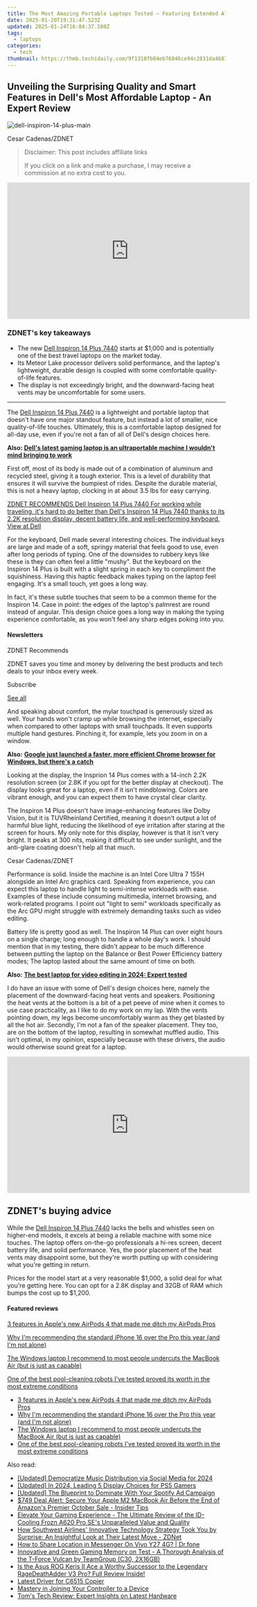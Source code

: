 ```yaml
---
title: The Most Amazing Portable Laptops Tested – Featuring Extended All-Day Power | ZDNET Insights
date: 2025-01-20T19:31:47.523Z
updated: 2025-01-24T16:04:37.580Z
tags:
  - laptops
categories:
  - tech
thumbnail: https://thmb.techidaily.com/9f1310fb04eb76846ce94c2831da468762b7226e2e1efaca7ef8fd8dc861a7cc.jpg
---
```


## Unveiling the Surprising Quality and Smart Features in Dell's Most Affordable Laptop - An Expert Review

![dell-inspiron-14-plus-main](https://www.zdnet.com/a/img/resize/5382a06015d365163ffa8f87d605a52a9c218e81/2024/03/25/5bc535f3-511a-4a4e-ada1-7e951191e08b/dell-inspiron-14-plus-main.jpg?auto=webp&width=1280)

Cesar Cadenas/ZDNET

>  Disclaimer: This post includes affiliate links
>
>  If you click on a link and make a purchase, I may receive a commission at no extra cost to you.
>

<!-- affiliate ads begin -->
<iframe width="560" height="315" src="https://www.youtube.com/embed/0nGlyEL5K6Y?si=3KZhTTBvKcPmyS68" title="YouTube video player" frameborder="0" allow="accelerometer; autoplay; clipboard-write; encrypted-media; gyroscope; picture-in-picture; web-share" referrerpolicy="strict-origin-when-cross-origin" allowfullscreen></iframe>
<!-- affiliate ads end -->

### ZDNET's key takeaways

* The new [Dell Inspiron 14 Plus 7440](https://shop-links.co/link/?exclusive=1&publisher_slug=itechdaily19598&url=https%3A%2F%2Fwww.anrdoezrs.net%2Flinks%2F9041660%2Ftype%2Fdlg%2Fsid%2Fzd-%255F%255FCOM%255FCLICK%255FID%255F%255F-dtp%2Fhttps%3A%2F%2Fwww.dell.com%2Fen-us%2Fshop%2Fdell-laptops%2Fnew-inspiron-14-plus-laptop%2Fspd%2Finspiron-14-7440-laptop%2Fuseichbto7440gnsg) starts at $1,000 and is potentially one of the best travel laptops on the market today.
* Its Meteor Lake processor delivers solid performance, and the laptop's lightweight, durable design is coupled with some comfortable quality-of-life features.
* The display is not exceedingly bright, and the downward-facing heat vents may be uncomfortable for some users.

---

The [Dell Inspiron 14 Plus 7440](https://shop-links.co/link/?exclusive=1&publisher_slug=itechdaily19598&url=https%3A%2F%2Fwww.anrdoezrs.net%2Flinks%2F9041660%2Ftype%2Fdlg%2Fsid%2Fzd-%255F%255FCOM%255FCLICK%255FID%255F%255F-dtp%2Fhttps%3A%2F%2Fwww.dell.com%2Fen-us%2Fshop%2Fdell-laptops%2Fnew-inspiron-14-plus-laptop%2Fspd%2Finspiron-14-7440-laptop%2Fuseichbto7440gnsg) is a lightweight and portable laptop that doesn't have one major standout feature, but instead a lot of smaller, nice quality-of-life touches. Ultimately, this is a comfortable laptop designed for all-day use, even if you're not a fan of all of Dell's design choices here. 

**Also: [Dell's latest gaming laptop is an ultraportable machine I wouldn't mind bringing to work](https://www.zdnet.com/article/dells-latest-gaming-laptop-is-an-ultraportable-machine-i-wouldnt-mind-bringing-to-work/)**

First off, most of its body is made out of a combination of aluminum and recycled steel, giving it a tough exterior. This is a level of durability that ensures it will survive the bumpiest of rides. Despite the durable material, this is not a heavy laptop, clocking in at about 3.5 lbs for easy carrying. 

[ZDNET RECOMMENDS Dell Inspiron 14 Plus 7440 For working while traveling, it's hard to do better than Dell's Inspiron 14 Plus 7440 thanks to its 2.2K resolution display, decent battery life, and well-performing keyboard. View at Dell](https://shop-links.co/link/?exclusive=1&publisher_slug=itechdaily19598&url=https%3A%2F%2Fwww.anrdoezrs.net%2Flinks%2F9041660%2Ftype%2Fdlg%2Fsid%2Fzd-%255F%255FCOM%255FCLICK%255FID%255F%255F-dtp%2Fhttps%3A%2F%2Fwww.dell.com%2Fen-us%2Fshop%2Fdell-laptops%2Fnew-inspiron-14-plus-laptop%2Fspd%2Finspiron-14-7440-laptop%2Fuseichbto7440gnsg)

For the keyboard, Dell made several interesting choices. The individual keys are large and made of a soft, springy material that feels good to use, even after long periods of typing. One of the downsides to rubbery keys like these is they can often feel a little "mushy". But the keyboard on the Inspiron 14 Plus is built with a slight spring in each key to compliment the squishiness. Having this haptic feedback makes typing on the laptop feel engaging. It's a small touch, yet goes a long way.

In fact, it's these subtle touches that seem to be a common theme for the Inspiron 14\. Case in point: the edges of the laptop's palmrest are round instead of angular. This design choice goes a long way in making the typing experience comfortable, as you won't feel any sharp edges poking into you. 

#### Newsletters

ZDNET Recommends

ZDNET saves you time and money by delivering the best products and tech deals to your inbox every week.

 Subscribe

[See all](https://www.zdnet.com/newsletters/)

And speaking about comfort, the mylar touchpad is generously sized as well. Your hands won't cramp up while browsing the internet, especially when compared to other laptops with small touchpads. It even supports multiple hand gestures. Pinching it, for example, lets you zoom in on a window.

**Also:** [**Google just launched a faster, more efficient Chrome browser for Windows, but there's a catch**](https://www.zdnet.com/article/google-just-launched-a-faster-more-efficient-chrome-browser-for-windows-but-theres-a-catch/)

Looking at the display, the Insprion 14 Plus comes with a 14-inch 2.2K resolution screen (or 2.8K if you opt for the better display at checkout). The display looks great for a laptop, even if it isn't mindblowing. Colors are vibrant enough, and you can expect them to have crystal clear clarity. 

The Inspiron 14 Plus doesn't have image-enhancing features like Dolby Vision, but it is TUVRheinland Certified, meaning it doesn't output a lot of harmful blue light, reducing the likelihood of eye irritation after staring at the screen for hours. My only note for this display, however is that it isn't very bright. It peaks at 300 nits, making it difficult to see under sunlight, and the anti-glare coating doesn't help all that much. 

Cesar Cadenas/ZDNET

Performance is solid. Inside the machine is an Intel Core Ultra 7 155H alongside an Intel Arc graphics card. Speaking from experience, you can expect this laptop to handle light to semi-intense workloads with ease. Examples of these include consuming multimedia, internet browsing, and work-related programs. I point out "light to semi" workloads specifically as the Arc GPU might struggle with extremely demanding tasks such as video editing. 

Battery life is pretty good as well. The Inspiron 14 Plus can over eight hours on a single charge; long enough to handle a whole day's work. I should mention that in my testing, there didn't appear to be much difference between putting the laptop on the Balance or Best Power Efficiency battery modes; The laptop lasted about the same amount of time on both.

**Also: [The best laptop for video editing in 2024: Expert tested](https://www.zdnet.com/article/best-laptop-for-video-editing/)**

I do have an issue with some of Dell's design choices here, namely the placement of the downward-facing heat vents and speakers. Positioning the heat vents at the bottom is a bit of a pet peeve of mine when it comes to use case practicality, as I like to do my work on my lap. With the vents pointing down, my legs become uncomfortably warm as they get blasted by all the hot air. Secondly, I'm not a fan of the speaker placement. They too, are on the bottom of the laptop, resulting in somewhat muffled audio. This isn't optimal, in my opinion, especially because with these drivers, the audio would otherwise sound great for a laptop. 

<!-- affiliate ads begin -->
<iframe width="560" height="315" src="https://www.youtube.com/embed/umvX4ZdWbxk?si=tPXL0-Kzf9SQaY8z" title="YouTube video player" frameborder="0" allow="accelerometer; autoplay; clipboard-write; encrypted-media; gyroscope; picture-in-picture; web-share" referrerpolicy="strict-origin-when-cross-origin" allowfullscreen></iframe>
<!-- affiliate ads end -->

## ZDNET's buying advice

While the [Dell Inspiron 14 Plus 7440](https://shop-links.co/link/?exclusive=1&publisher_slug=itechdaily19598&url=https%3A%2F%2Fwww.anrdoezrs.net%2Flinks%2F9041660%2Ftype%2Fdlg%2Fsid%2Fzd-%255F%255FCOM%255FCLICK%255FID%255F%255F-dtp%2Fhttps%3A%2F%2Fwww.dell.com%2Fen-us%2Fshop%2Fdell-laptops%2Fnew-inspiron-14-plus-laptop%2Fspd%2Finspiron-14-7440-laptop%2Fuseichbto7440gnsg) lacks the bells and whistles seen on higher-end models, it excels at being a reliable machine with some nice touches. The laptop offers on-the-go professionals a hi-res screen, decent battery life, and solid performance. Yes, the poor placement of the heat vents may disappoint some, but they're worth putting up with considering what you're getting in return.

Prices for the model start at a very reasonable $1,000, a solid deal for what you're getting here. You can opt for a 2.8K display and 32GB of RAM which bumps the cost up to $1,200\. 

#### Featured reviews

[3 features in Apple's new AirPods 4 that made me ditch my AirPods Pros](https://www.zdnet.com/article/3-features-in-apples-new-airpods-4-that-made-me-ditch-my-airpods-pros/ "3 features in Apple's new AirPods 4 that made me ditch my AirPods Pros")

[Why I'm recommending the standard iPhone 16 over the Pro this year (and I'm not alone)](https://www.zdnet.com/article/why-im-recommending-the-standard-iphone-16-over-the-pro-this-year-and-im-not-alone/ "Why I'm recommending the standard iPhone 16 over the Pro this year (and I'm not alone)")

[The Windows laptop I recommend to most people undercuts the MacBook Air (but is just as capable)](https://www.zdnet.com/article/the-windows-laptop-i-recommend-to-most-people-undercuts-the-macbook-air-but-is-just-as-capable/ "The Windows laptop I recommend to most people undercuts the MacBook Air (but is just as capable)")

[One of the best pool-cleaning robots I've tested proved its worth in the most extreme conditions](https://www.zdnet.com/article/one-of-the-best-pool-cleaning-robots-ive-tested-proved-its-worth-in-the-most-extreme-conditions/ "One of the best pool-cleaning robots I've tested proved its worth in the most extreme conditions")

* [3 features in Apple's new AirPods 4 that made me ditch my AirPods Pros](https://www.zdnet.com/article/3-features-in-apples-new-airpods-4-that-made-me-ditch-my-airpods-pros/ "3 features in Apple's new AirPods 4 that made me ditch my AirPods Pros")
* [Why I'm recommending the standard iPhone 16 over the Pro this year (and I'm not alone)](https://www.zdnet.com/article/why-im-recommending-the-standard-iphone-16-over-the-pro-this-year-and-im-not-alone/ "Why I'm recommending the standard iPhone 16 over the Pro this year (and I'm not alone)")
* [The Windows laptop I recommend to most people undercuts the MacBook Air (but is just as capable)](https://www.zdnet.com/article/the-windows-laptop-i-recommend-to-most-people-undercuts-the-macbook-air-but-is-just-as-capable/ "The Windows laptop I recommend to most people undercuts the MacBook Air (but is just as capable)")
* [One of the best pool-cleaning robots I've tested proved its worth in the most extreme conditions](https://www.zdnet.com/article/one-of-the-best-pool-cleaning-robots-ive-tested-proved-its-worth-in-the-most-extreme-conditions/ "One of the best pool-cleaning robots I've tested proved its worth in the most extreme conditions")

<ins class="adsbygoogle"
     style="display:block"
     data-ad-format="autorelaxed"
     data-ad-client="ca-pub-7571918770474297"
     data-ad-slot="1223367746"></ins>

<ins class="adsbygoogle"
     style="display:block"
     data-ad-client="ca-pub-7571918770474297"
     data-ad-slot="8358498916"
     data-ad-format="auto"
     data-full-width-responsive="true"></ins>

<span class="atpl-alsoreadstyle">Also read:</span>
<div><ul>
<li><a href="https://facebook-video-footage.techidaily.com/updated-democratize-music-distribution-via-social-media-for-2024/"><u>[Updated] Democratize Music Distribution via Social Media for 2024</u></a></li>
<li><a href="https://article-tips.techidaily.com/updated-in-2024-leading-5-display-choices-for-ps5-gamers/"><u>[Updated] In 2024, Leading 5 Display Choices for PS5 Gamers</u></a></li>
<li><a href="https://some-skills.techidaily.com/updated-the-blueprint-to-dominate-with-your-spotify-ad-campaign/"><u>[Updated] The Blueprint to Dominate With Your Spotify Ad Campaign</u></a></li>
<li><a href="https://hardware-help.techidaily.com/749-deal-alert-secure-your-apple-m2-macbook-air-before-the-end-of-amazons-premier-october-sale-insider-tips/"><u>$749 Deal Alert: Secure Your Apple M2 MacBook Air Before the End of Amazon's Premier October Sale - Insider Tips</u></a></li>
<li><a href="https://hardware-reviews.techidaily.com/elevate-your-gaming-experience-the-ultimate-review-of-the-id-cooling-frozn-a620-pro-ses-unparalleled-value-and-quality/"><u>Elevate Your Gaming Experience - The Ultimate Review of the ID-Cooling Frozn A620 Pro SE's Unparalleled Value and Quality</u></a></li>
<li><a href="https://techno-recovery.techidaily.com/how-southwest-airlines-innovative-technology-strategy-took-you-by-surprise-an-insightful-look-at-their-latest-move-zdnet/"><u>How Southwest Airlines' Innovative Technology Strategy Took You by Surprise: An Insightful Look at Their Latest Move - ZDNet</u></a></li>
<li><a href="https://fake-location.techidaily.com/how-to-share-location-in-messenger-on-vivo-y27-4g-drfone-by-drfone-virtual-android/"><u>How to Share Location in Messenger On Vivo Y27 4G? | Dr.fone</u></a></li>
<li><a href="https://hardware-reviews.techidaily.com/innovative-and-green-gaming-memory-on-test-a-thorough-analysis-of-the-t-force-vulcan-by-teamgroup-c30-2x16gb/"><u>Innovative and Green Gaming Memory on Test - A Thorough Analysis of the T-Force Vulcan by TeamGroup (C30, 2X16GB)</u></a></li>
<li><a href="https://hardware-reviews.techidaily.com/1723341676801-is-the-asus-rog-keris-ii-ace-a-worthy-successor-to-the-legendary-ragedeathadder-v3-pro-full-review-inside/"><u>Is the Asus ROG Keris II Ace a Worthy Successor to the Legendary RageDeathAdder V3 Pro? Full Review Inside!</u></a></li>
<li><a href="https://driver-install.techidaily.com/latest-driver-for-c6515-copier/"><u>Latest Driver for C6515 Copier</u></a></li>
<li><a href="https://games-able.techidaily.com/mastery-in-joining-your-controller-to-a-device/"><u>Mastery in Joining Your Controller to a Device</u></a></li>
<li><a href="https://hardware-reviews.techidaily.com/toms-tech-review-expert-insights-on-latest-hardware/"><u>Tom's Tech Review: Expert Insights on Latest Hardware</u></a></li>
</ul></div>

